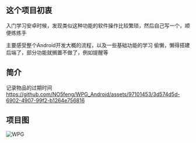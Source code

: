 ## 这个项目初衷
入门学习安卓时候，发现类似这种功能的软件操作比较繁琐，然后自己写一个，顺便练练手

主要感受整个Android开发大概的流程，以及一些基础功能的学习
偷懒，懒得搭建后端了，部分功能就搁置不做了，例如提醒等

## 简介
记录物品的过期时间
https://github.com/NO5feng/WPG_Android/assets/97101453/3d574d5d-6902-4907-99f2-b1264e756816

## 项目图
![WPG](https://github.com/NO5feng/WPG_Android/assets/97101453/a0ea3c15-e289-42d2-b9cd-0371b47dfb1b)
